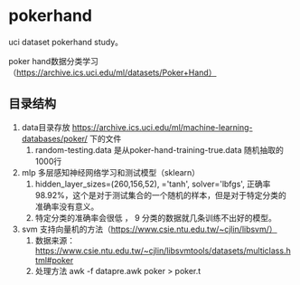 # pokerhand

uci dataset pokerhand study。

poker hand数据分类学习 （https://archive.ics.uci.edu/ml/datasets/Poker+Hand）

## 目录结构
1. data目录存放 https://archive.ics.uci.edu/ml/machine-learning-databases/poker/ 下的文件
    1. random-testing.data 是从poker-hand-training-true.data 随机抽取的1000行
2. mlp 多层感知神经网络学习和测试模型（sklearn）
    1.  hidden_layer_sizes=(260,156,52), ='tanh', solver='lbfgs',  正确率 98.92%，这个是对于测试集合的一个随机的样本，但是对于特定分类的准确率没有意义。
    2. 特定分类的准确率会很低 ， 9 分类的数据就几条训练不出好的模型。
3. svm 支持向量机的方法（https://www.csie.ntu.edu.tw/~cjlin/libsvm/）
    1. 数据来源： https://www.csie.ntu.edu.tw/~cjlin/libsvmtools/datasets/multiclass.html#poker
    2. 处理方法 awk -f datapre.awk poker > poker.t


